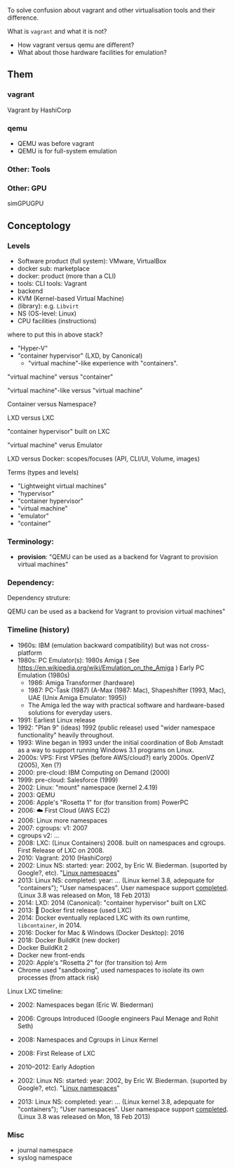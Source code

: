 To solve confusion about vagrant and other virtualisation tools and their difference.

What is `vagrant` and what it is not?

* How vagrant versus qemu are different?
* What about those hardware facilities for emulation?

## Them
### vagrant

Vagrant by HashiCorp

### qemu
* QEMU was before vagrant
* QEMU is for full-system emulation

### Other: Tools
### Other: GPU
simGPUGPU

## Conceptology
### Levels
* Software product (full system): VMware, VirtualBox
* docker sub: marketplace
* docker: product (more than a CLI)
* tools: CLI tools: Vagrant
* backend
* KVM (Kernel-based Virtual Machine)
* (library): e.g. `Libvirt`
* NS (OS-level: Linux)
* CPU facilities (instructions)

where to put this in above stack?
* "Hyper-V"
* "container hypervisor" (LXD, by Canonical)
    * "virtual machine"-like experience with "containers".

"virtual machine" versus "container"

"virtual machine"-like versus "virtual machine"


Container versus Namespace?

LXD versus LXC

"container hypervisor" built on LXC

"virtual machine" verus Emulator

LXD versus Docker: scopes/focuses (API, CLI/UI, Volume, images)

Terms (types and levels)
* "Lightweight virtual machines"
* "hypervisor"
* "container hypervisor"
* "virtual machine"
* "emulator"
* "container"

### Terminology:
* **provision**: "QEMU can be used as a backend for Vagrant to provision virtual machines"

### Dependency:
Dependency struture:

QEMU can be used as a backend for Vagrant to provision virtual machines"




### Timeline (history)
* 1960s: IBM (emulation backward compatibility) but was not cross-platform
* 1980s: PC Emulator(s): 1980s Amiga ( See https://en.wikipedia.org/wiki/Emulation_on_the_Amiga ) Early PC Emulation (1980s)
    * 1986: Amiga Transformer (hardware)
    * 1987: PC-Task (1987) (A-Max (1987: Mac), Shapeshifter (1993, Mac), UAE (Unix Amiga Emulator: 1995))
    * The Amiga led the way with practical software and hardware-based solutions for everyday users.
* 1991: Earliest Linux release 
* 1992: "Plan 9" (ideas) 1992 (public release) used "wider namespace functionality" heavily throughout.
* 1993: Wine began in 1993 under the initial coordination of Bob Amstadt as a way to support running Windows 3.1 programs on Linux.
* 2000s: VPS: First VPSes (before AWS/cloud?) early 2000s. OpenVZ (2005), Xen (?)
* 2000: pre-cloud: IBM Computing on Demand (2000)
* 1999: pre-cloud: Salesforce (1999)
* 2002: Linux: "mount" namespace (kernel 2.4.19)
* 2003: QEMU
* 2006: Apple's "Rosetta 1" for (for transition from) PowerPC
* 2006: ☁️ First Cloud (AWS EC2)
* 2006: Linux more namespaces
* 2007: cgroups: v1: 2007
* cgroups v2: ...
* 2008: LXC: (Linux Containers) 2008. built on namespaces and cgroups. First Release of LXC on 2008.
* 2010: Vagrant: 2010 (HashiCorp)
* 2002: Linux NS: started: year: 2002, by Eric W. Biederman. (suported by Google?, etc). "[Linux namespaces](https://en.wikipedia.org/wiki/Linux_namespaces)"
* 2013: Linux NS: completed: year: ... (Linux kernel 3.8, adepquate for "containers"); "User namespaces". User namespace support [completed](https://kernelnewbies.org/Linux_3.8#User_namespace_support_completed). (Linux 3.8 was released on Mon, 18 Feb 2013)
* 2014: LXD: 2014 (Canonical): "container hypervisor" built on LXC
* 2013: 🐳 Docker first release (used LXC)
* 2014: Docker eventually replaced LXC with its own runtime, `libcontainer`, in 2014.
* 2016: Docker for Mac & Windows (Docker Desktop): 2016
* 2018: Docker BuildKit (new docker)
* Docker BuildKit 2
* Docker new front-ends
* 2020: Apple's "Rosetta 2" for (for transition to) Arm
* Chrome used "sandboxing", used namespaces to isolate its own processes (from attack risk)


Linux LXC timeline:
* 2002: Namespaces began (Eric W. Biederman)
* 2006: Cgroups Introduced (Google engineers Paul Menage and Rohit Seth)
* 2008: Namespaces and Cgroups in Linux Kernel
* 2008: First Release of LXC
* 2010–2012: Early Adoption

* 2002: Linux NS: started: year: 2002, by Eric W. Biederman. (suported by Google?, etc). "[Linux namespaces](https://en.wikipedia.org/wiki/Linux_namespaces)"
* 2013: Linux NS: completed: year: ... (Linux kernel 3.8, adepquate for "containers"); "User namespaces". User namespace support [completed](https://kernelnewbies.org/Linux_3.8#User_namespace_support_completed). (Linux 3.8 was released on Mon, 18 Feb 2013)

### Misc
* journal namespace
* syslog namespace

